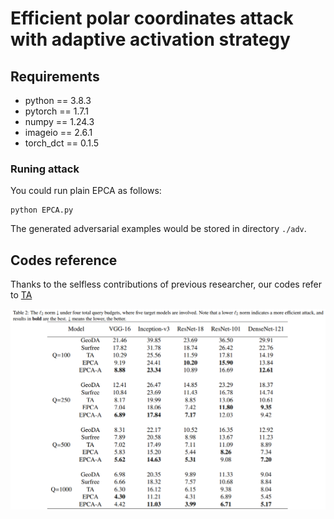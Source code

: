 # Efficient polar coordinates attack with adaptive activation strategy

## Requirements

+ python == 3.8.3
+ pytorch == 1.7.1
+ numpy == 1.24.3
+ imageio == 2.6.1
+ torch_dct == 0.1.5

### Runing attack

You could run plain EPCA as follows:

```
python EPCA.py 
```

The generated adversarial examples would be stored in directory `./adv`. 

## Codes reference
Thanks to the selfless contributions of previous researcher, our codes refer to [TA](https://github.com/xiaosen-wang/TA)

![Result](https://github.com/RYC-98/EPCA/blob/main/table2.png)
